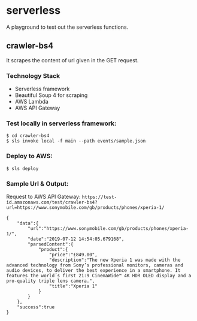 # serverless
A playground to test out the serverless functions.

## crawler-bs4
It scrapes the content of url given in the GET request.

### Technology Stack
- Serverless framework
- Beautiful Soup 4 for scraping
- AWS Lambda
- AWS API Gateway

### Test locally in serverless framework:

```
$ cd crawler-bs4
$ sls invoke local -f main --path events/sample.json
```

### Deploy to AWS:
```
$ sls deploy
```

### Sample Url & Output:

Request to AWS API Gateway: 
` https://test-id.amazonaws.com/test/crawler-bs4?url=https://www.sonymobile.com/gb/products/phones/xperia-1/ `

```
{  
    "data":{  
        "url":"https://www.sonymobile.com/gb/products/phones/xperia-1/",
        "date":"2019-07-12 14:54:05.679168",
        "parsedContent":{  
            "product":{  
                "price":"£849.00",
                "description":"The new Xperia 1 was made with the advanced technology from Sony’s professional monitors, cameras and audio devices, to deliver the best experience in a smartphone. It features the world´s first 21:9 CinemaWide™ 4K HDR OLED display and a pro-quality triple lens camera.",
                "title":"Xperia 1"
            }
        }
    },
    "success":true
}

```
